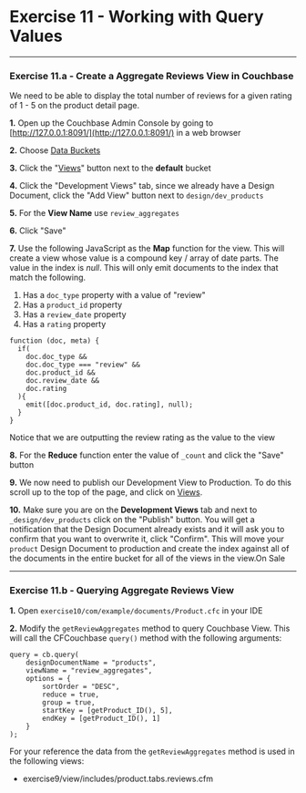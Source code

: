 # Exercise 11 - Working with Query Values

---

### Exercise 11.a - Create a Aggregate Reviews View in Couchbase

We need to be able to display the total number of reviews for a given rating of 1 - 5 on the product detail page.

**1\.** Open up the Couchbase Admin Console by going to [http://127.0.0.1:8091/](http://127.0.0.1:8091/) in a web browser

**2\.** Choose [Data Buckets](http://127.0.0.1:8091/index.html#sec=buckets)

**3\.** Click the "[Views](http://127.0.0.1:8091/index.html#sec=views&viewsBucket=default)" button next to the **default** bucket

**4\.** Click the "Development Views" tab, since we already have a Design Document, click the "Add View" button next to `design/dev_products`

**5\.** For the **View Name** use `review_aggregates`

**6\.** Click "Save"

**7\.** Use the following JavaScript as the **Map** function for the view.  This will create a view whose value is a compound key / array of date parts.  The value in the index is *null*.  This will only emit documents to the index that match the following.

1. Has a `doc_type` property with a value of "review"
2. Has a `product_id` property
3. Has a `review_date` property
4. Has a `rating` property
	
```
function (doc, meta) {
  if(
    doc.doc_type && 
    doc.doc_type === "review" && 
    doc.product_id && 
    doc.review_date &&
    doc.rating
  ){
    emit([doc.product_id, doc.rating], null);
  }
}
```
Notice that we are outputting the review rating as the value to the view

**8\.** For the **Reduce** function enter the value of `_count` and click the "Save" button

**9\.** We now need to publish our Development View to Production.  To do this scroll up to the top of the page, and click on [Views](http://127.0.0.1:8091/index.html#sec=views&viewsBucket=default).

**10\.** Make sure you are on the **Development Views** tab and next to `_design/dev_products` click on the "Publish" button.  You will get a notification that the Design Document already exists and it will ask you to confirm that you want to overwrite it, click "Confirm". This will move your `product` Design Document to production and create the index against all of the documents in the entire bucket for all of the views in the view.On Sale

---

### Exercise 11.b - Querying Aggregate Reviews View


**1\.** Open `exercise10/com/example/documents/Product.cfc` in your IDE

**2\.** Modify the `getReviewAggregates` method to query Couchbase View. This will call the CFCouchbase `query()` method with the following arguments:

```
query = cb.query(
	designDocumentName = "products",
	viewName = "review_aggregates",
	options = {
		sortOrder = "DESC",
		reduce = true,
		group = true,
		startKey = [getProduct_ID(), 5],
		endKey = [getProduct_ID(), 1]
	}
);
```

For your reference the data from the `getReviewAggregates` method is used in the following views:

- exercise9/view/includes/product.tabs.reviews.cfm
